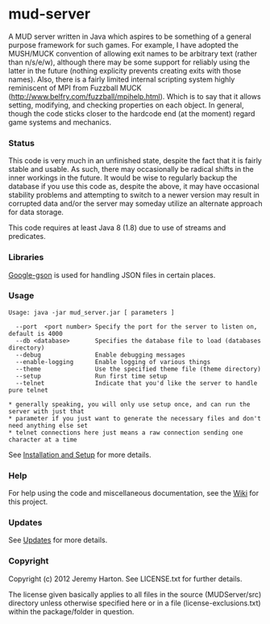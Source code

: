 mud-server
==========

A MUD server written in Java which aspires to be something of a general purpose framework for such games. For example, I have adopted the MUSH/MUCK convention of allowing exit names to be arbitrary text (rather than n/s/e/w), although there may be some support for reliably using the latter in the future (nothing explicity prevents creating exits with those names). Also, there is a fairly limited internal scripting system highly reminiscent of MPI from Fuzzball MUCK (http://www.belfry.com/fuzzball/mpihelp.html). Which is to say that it allows setting, modifying, and checking properties on each object. In general, though the code sticks closer to the hardcode end (at the moment) regard game systems and mechanics.

### Status

This code is very much in an unfinished state, despite the fact that it is fairly stable and usable. As such, there may occasionally be radical shifts in the inner workings in the future. It would be wise to regularly backup the database if you use this code as, despite the above, it may have occasional stability problems and attempting to switch to a newer version may result in corrupted data and/or the server may someday utilize an alternate approach for data storage.

This code requires at least Java 8 (1.8) due to use of streams and predicates.

### Libraries

[Google-gson](https://github.com/google/gson) is used for handling JSON files in certain places.

### Usage

```
Usage: java -jar mud_server.jar [ parameters ]

  --port  <port number> Specify the port for the server to listen on, default is 4000
  --db <database>       Specifies the database file to load (databases directory)
  --debug               Enable debugging messages
  --enable-logging      Enable logging of various things
  --theme               Use the specified theme file (theme directory)
  --setup               Run first time setup
  --telnet              Indicate that you'd like the server to handle pure telnet

* generally speaking, you will only use setup once, and can run the server with just that
* parameter if you just want to generate the necessary files and don't need anything else set
* telnet connections here just means a raw connection sending one character at a time
```

See [Installation and Setup](https://github.com/jnharton/mud-server/wiki/Installation-and-Setup) for more details.

### Help

For help using the code and miscellaneous documentation, see the [Wiki](https://github.com/jnharton/mud-server/wiki) for this project.

### Updates

See [Updates](https://github.com/jnharton/mud-server/wiki/Updates) for more details.

### Copyright

Copyright (c) 2012 Jeremy Harton. See LICENSE.txt for further details.

The license given basically applies to all files in the source (MUDServer/src) directory unless otherwise specified here or in a file (license-exclusions.txt) within the package/folder in question.
